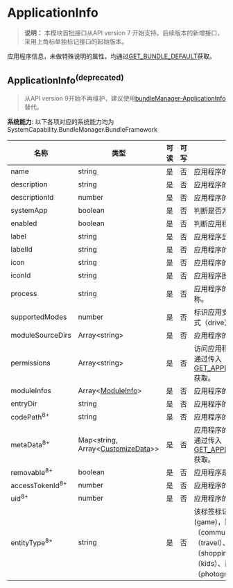 # ApplicationInfo

> **说明：**
> 本模块首批接口从API version 7 开始支持。后续版本的新增接口，采用上角标单独标记接口的起始版本。

应用程序信息，未做特殊说明的属性，均通过[GET_BUNDLE_DEFAULT](js-apis-Bundle.md)获取。

## ApplicationInfo<sup>(deprecated)<sup>

> 从API version 9开始不再维护，建议使用[bundleManager-ApplicationInfo](js-apis-bundleManager-applicationInfo.md)替代。

**系统能力**: 以下各项对应的系统能力均为SystemCapability.BundleManager.BundleFramework



| 名称                         | 类型                                                                     | 可读  | 可写  | 说明                                                                                                                                                                   |
|----------------------------|------------------------------------------------------------------------|-----|-----|----------------------------------------------------------------------------------------------------------------------------------------------------------------------|
| name                       | string                                                                 | 是   | 否   | 应用程序的名称。                                                                                                                                                             |
| description                | string                                                                 | 是   | 否   | 应用程序的描述信息。                                                                                                                                                             |
| descriptionId              | number                                                                 | 是   | 否   | 应用程序的描述信息的资源id。                                                                                                                                                           |
| systemApp                  | boolean                                                                | 是   | 否   | 判断是否为系统应用程序，默认为false。                                                                                                                                                |
| enabled                    | boolean                                                                | 是   | 否   | 判断应用程序是否可以使用，默认为true。                                                                                                                                                |
| label                      | string                                                                 | 是   | 否   | 应用程序显示的标签。                                                                                                                                                           |
| labelId                    | string                                                                 | 是   | 否   | 应用程序的标签的资源id值。                                                                                                                                                           |
| icon                       | string                                                                 | 是   | 否   | 应用程序的图标。                                                                                                                                                             |
| iconId                     | string                                                                 | 是   | 否   | 应用程序图标的资源id值。                                                                                                                                                           |
| process                    | string                                                                 | 是   | 否   | 应用程序的进程，如果不设置，默认为包的名称。                                                                                                                                               |
| supportedModes             | number                                                                 | 是   | 否   | 标识应用支持的运行模式，当前只定义了驾驶模式（drive）。该标签只适用于车机。                                                                                                                             |
| moduleSourceDirs           | Array\<string>                                                         | 是   | 否   | 应用程序的资源存放的相对路径。                                                                                                                                                      |
| permissions                | Array\<string>                                                         | 是   | 否   | 访问应用程序所需的权限。<br />通过传入[GET_APPLICATION_INFO_WITH_PERMISSION](js-apis-Bundle.md)获取。                                                                                                         |
| moduleInfos                | Array\<[ModuleInfo](js-apis-bundle-ModuleInfo.md)>                     | 是   | 否   | 应用程序的模块信息。                                                                                                                                                           |
| entryDir                   | string                                                                 | 是   | 否   | 应用程序的文件保存路径。                                                                                                                                                         |
| codePath<sup>8+</sup>      | string                                                                 | 是   | 否   | 应用程序的安装目录。                                                                                                                                                           |
| metaData<sup>8+</sup>      | Map\<string, Array\<[CustomizeData](js-apis-bundle-CustomizeData.md)>> | 是   | 否   | 应用程序的自定义元信息。<br />通过传入[GET_APPLICATION_INFO_WITH_METADATA](js-apis-Bundle.md)获取。                                                                                                           |
| removable<sup>8+</sup>     | boolean                                                                | 是   | 否   | 应用程序是否可以被移除。                                                                                                                                                         |
| accessTokenId<sup>8+</sup> | number                                                                 | 是   | 否   | 应用程序的accessTokenId。                                                                                                                                                  |
| uid<sup>8+</sup>           | number                                                                 | 是   | 否   | 应用程序的uid。                                                                                                                                                            |
| entityType<sup>8+</sup>    | string                                                                 | 是   | 否   | 该标签标记该应用的类别，具体有 :游戏类(game)，影音类（media）、社交通信类（communication）、新闻类（news）、出行类（travel）、工具类（utility）、购物类（shopping）、教育类（education）、少儿类（kids）、商务类（business）、拍摄类（photography）。 |